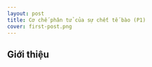 ```yaml
---
layout: post
title: Cơ chế phân tử của sự chết tế bào (P1)
cover: first-post.png
---
```

## Giới thiệu
